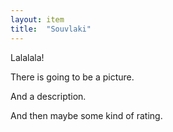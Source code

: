 ```yaml
---
layout: item
title:  "Souvlaki"
---
```


Lalalala!

There is going to be a picture.

And a description.

And then maybe some kind of rating.
